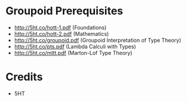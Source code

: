 # Groupoid Prerequisites

* http://5ht.co/hott-1.pdf (Foundations)
* http://5ht.co/hott-2.pdf (Mathematics)
* http://5ht.co/groupoid.pdf (Groupoid Interpretation of Type Theory)
* http://5ht.co/pts.pdf (Lambda Calculi with Types)
* http://5ht.co/mltt.pdf (Marton-Lof Type Theory)

# Credits

* 5HT


